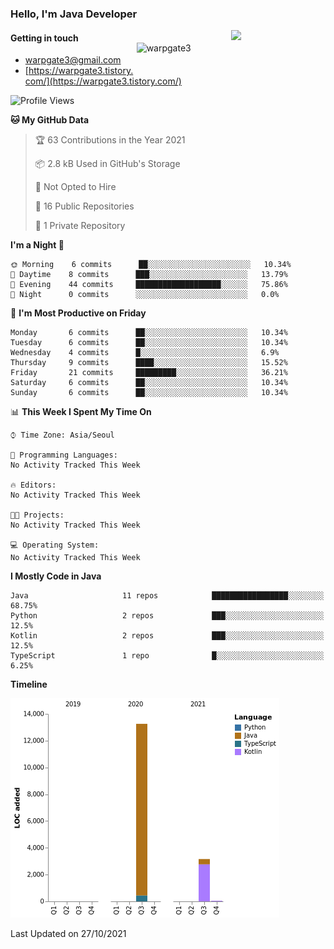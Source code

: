 ### Hello, I'm Java Developer

<img width="30%" align="right" src="https://github-readme-stats.vercel.app/api?username=warpgate3&show_icons=true&&hide_title=true&count_private=true" />
<img width="30%" style="margin:20px 0;" align="right" src="https://github-readme-stats.vercel.app/api/top-langs/?username=warpgate3&langs_count=5" alt="warpgate3" />
 


#### Getting in touch

* [warpgate3@gmail.com](mailto:warpgate3@gmail.com)
* [https://warpgate3.tistory.com/](https://warpgate3.tistory.com/)


<!--
**hantsy/hantsy** is a ✨ _special_ ✨ repository because its `README.md` (this file) appears on your GitHub profile.

Here are some ideas to get you started:

- 🔭 I’m currently working on ...
- 🌱 I’m currently learning ...
- 👯 I’m looking to collaborate on ...
- 🤔 I’m looking for help with ...
- 💬 Ask me about ...
- 📫 How to reach me: ...
- 😄 Pronouns: ...
- ⚡ Fun fact: ...
-->

<!--START_SECTION:waka-->
![Profile Views](http://img.shields.io/badge/Profile%20Views-0-blue)

**🐱 My GitHub Data** 

> 🏆 63 Contributions in the Year 2021
 > 
> 📦 2.8 kB Used in GitHub's Storage 
 > 
> 🚫 Not Opted to Hire
 > 
> 📜 16 Public Repositories 
 > 
> 🔑 1 Private Repository 
 > 
**I'm a Night 🦉** 

```text
🌞 Morning    6 commits      ██░░░░░░░░░░░░░░░░░░░░░░░   10.34% 
🌆 Daytime    8 commits      ███░░░░░░░░░░░░░░░░░░░░░░   13.79% 
🌃 Evening    44 commits     ███████████████████░░░░░░   75.86% 
🌙 Night      0 commits      ░░░░░░░░░░░░░░░░░░░░░░░░░   0.0%

```
📅 **I'm Most Productive on Friday** 

```text
Monday       6 commits      ██░░░░░░░░░░░░░░░░░░░░░░░   10.34% 
Tuesday      6 commits      ██░░░░░░░░░░░░░░░░░░░░░░░   10.34% 
Wednesday    4 commits      █░░░░░░░░░░░░░░░░░░░░░░░░   6.9% 
Thursday     9 commits      ████░░░░░░░░░░░░░░░░░░░░░   15.52% 
Friday       21 commits     █████████░░░░░░░░░░░░░░░░   36.21% 
Saturday     6 commits      ██░░░░░░░░░░░░░░░░░░░░░░░   10.34% 
Sunday       6 commits      ██░░░░░░░░░░░░░░░░░░░░░░░   10.34%

```


📊 **This Week I Spent My Time On** 

```text
⌚︎ Time Zone: Asia/Seoul

💬 Programming Languages: 
No Activity Tracked This Week

🔥 Editors: 
No Activity Tracked This Week

🐱‍💻 Projects: 
No Activity Tracked This Week

💻 Operating System: 
No Activity Tracked This Week

```

**I Mostly Code in Java** 

```text
Java                     11 repos            █████████████████░░░░░░░░   68.75% 
Python                   2 repos             ███░░░░░░░░░░░░░░░░░░░░░░   12.5% 
Kotlin                   2 repos             ███░░░░░░░░░░░░░░░░░░░░░░   12.5% 
TypeScript               1 repo              █░░░░░░░░░░░░░░░░░░░░░░░░   6.25%

```


**Timeline**

![Chart not found](https://raw.githubusercontent.com/warpgate3/warpgate3/main/charts/bar_graph.png) 


 Last Updated on 27/10/2021
<!--END_SECTION:waka-->
